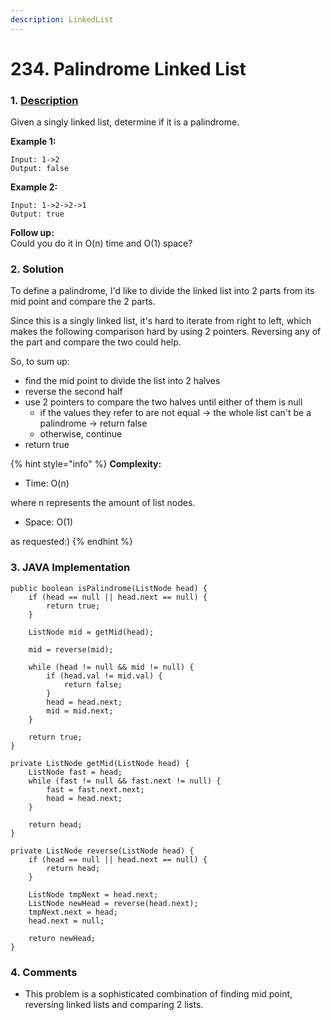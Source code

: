 ```yaml
---
description: LinkedList
---
```


# 234. Palindrome Linked List

### 1. [Description](https://leetcode.com/problems/palindrome-linked-list/description/)

Given a singly linked list, determine if it is a palindrome.

**Example 1:**

```text
Input: 1->2
Output: false
```

**Example 2:**

```text
Input: 1->2->2->1
Output: true
```

**Follow up:**  
Could you do it in O\(n\) time and O\(1\) space?



### 2. Solution

To define a palindrome, I'd like to divide the linked list into 2 parts from its mid point and compare the 2 parts. 

Since this is a singly linked list, it's hard to iterate from right to left, which makes the following comparison hard by using 2 pointers. Reversing any of the part and compare the two could help.

So, to sum up:

* find the mid point to divide the list into 2 halves
* reverse the second half
* use 2 pointers to compare the two halves until either of them is null
  * if the values they refer to are not equal -&gt; the whole list can't be a palindrome -&gt; return false
  * otherwise, continue
* return true

{% hint style="info" %}
**Complexity:**

* Time: O\(n\)  

where n represents the amount of list nodes. 

* Space: O\(1\) 

as requested:\)
{% endhint %}



### 3. JAVA Implementation

```text
public boolean isPalindrome(ListNode head) {
    if (head == null || head.next == null) {
        return true;
    }
    
    ListNode mid = getMid(head);
    
    mid = reverse(mid);
    
    while (head != null && mid != null) {
        if (head.val != mid.val) {
            return false;
        }
        head = head.next;
        mid = mid.next;
    }
    
    return true;
}

private ListNode getMid(ListNode head) {
    ListNode fast = head;
    while (fast != null && fast.next != null) {
        fast = fast.next.next;
        head = head.next;
    }
    
    return head;
}

private ListNode reverse(ListNode head) {
    if (head == null || head.next == null) {
        return head;
    }
    
    ListNode tmpNext = head.next;
    ListNode newHead = reverse(head.next);
    tmpNext.next = head;
    head.next = null;
    
    return newHead;    
}
```



### 4. Comments

* This problem is a sophisticated combination of finding mid point, reversing linked lists and comparing 2 lists.


